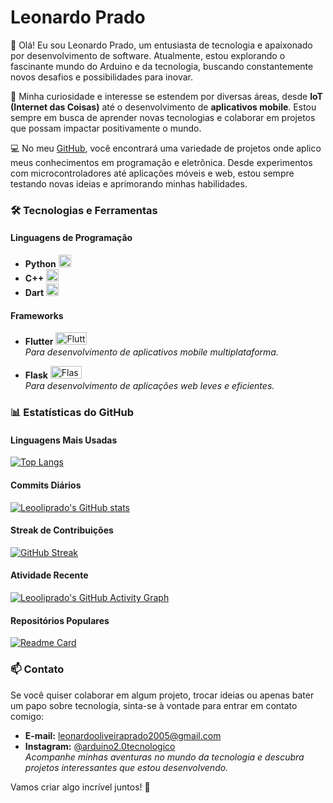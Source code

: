 # Leonardo Prado

👋 Olá! Eu sou Leonardo Prado, um entusiasta de tecnologia e apaixonado por desenvolvimento de software. Atualmente, estou explorando o fascinante mundo do Arduino e da tecnologia, buscando constantemente novos desafios e possibilidades para inovar.

🧠 Minha curiosidade e interesse se estendem por diversas áreas, desde **IoT (Internet das Coisas)** até o desenvolvimento de **aplicativos mobile**. Estou sempre em busca de aprender novas tecnologias e colaborar em projetos que possam impactar positivamente o mundo.

💻 No meu [GitHub](https://github.com/Leooliprado), você encontrará uma variedade de projetos onde aplico meus conhecimentos em programação e eletrônica. Desde experimentos com microcontroladores até aplicações móveis e web, estou sempre testando novas ideias e aprimorando minhas habilidades.

### 🛠️ Tecnologias e Ferramentas

#### Linguagens de Programação
- **Python** <img src="https://upload.wikimedia.org/wikipedia/commons/c/c3/Python-logo-notext.svg" alt="Python Logo" width="20" height="20"/>
- **C++** <img src="https://upload.wikimedia.org/wikipedia/commons/1/18/ISO_C%2B%2B_Logo.svg" alt="C++ Logo" width="20" height="20"/>
- **Dart** <img src="https://dart.dev/assets/shared/dart/icon/64.png" alt="Dart Logo" width="20" height="20"/>

#### Frameworks
- **Flutter** <img src="https://upload.wikimedia.org/wikipedia/commons/1/17/Google-flutter-logo.png" alt="Flutter Logo" width="50" height="20"/>  
  *Para desenvolvimento de aplicativos mobile multiplataforma.*
  
- **Flask** <img src="https://img.shields.io/badge/Flask-000000?style=for-the-badge&logo=flask&logoColor=white" alt="Flask Logo" width="50" height="20"/>  
  *Para desenvolvimento de aplicações web leves e eficientes.*

### 📊 Estatísticas do GitHub

#### Linguagens Mais Usadas
[![Top Langs](https://github-readme-stats.vercel.app/api/top-langs/?username=Leooliprado&layout=compact&hide=java,html&langs_count=10)](https://github.com/Leooliprado)

#### Commits Diários
[![Leooliprado's GitHub stats](https://github-readme-stats.vercel.app/api?username=Leooliprado&show_icons=true)](https://github.com/Leooliprado)

#### Streak de Contribuições
[![GitHub Streak](https://streak-stats.demolab.com?user=Leooliprado&theme=dark)](https://git.io/streak-stats)

#### Atividade Recente
[![Leooliprado's GitHub Activity Graph](https://github-readme-activity-graph.vercel.app/graph?username=Leooliprado&theme=react-dark)](https://github.com/Leooliprado)

#### Repositórios Populares
[![Readme Card](https://github-readme-stats.vercel.app/api/pin/?username=Leooliprado&repo=regador_wifi_esp32)](https://github.com/Leooliprado/regador_wifi_esp32)  


### 📫 Contato

Se você quiser colaborar em algum projeto, trocar ideias ou apenas bater um papo sobre tecnologia, sinta-se à vontade para entrar em contato comigo:

- **E-mail:** [leonardooliveiraprado2005@gmail.com](mailto:leonardooliveiraprado2005@gmail.com)
- **Instagram:** [@arduino2.0tecnologico](https://www.instagram.com/arduino2.0tecnologico?igsh=cXk2NWFvejgxY3Zt)  
  *Acompanhe minhas aventuras no mundo da tecnologia e descubra projetos interessantes que estou desenvolvendo.*

Vamos criar algo incrível juntos! 🚀
